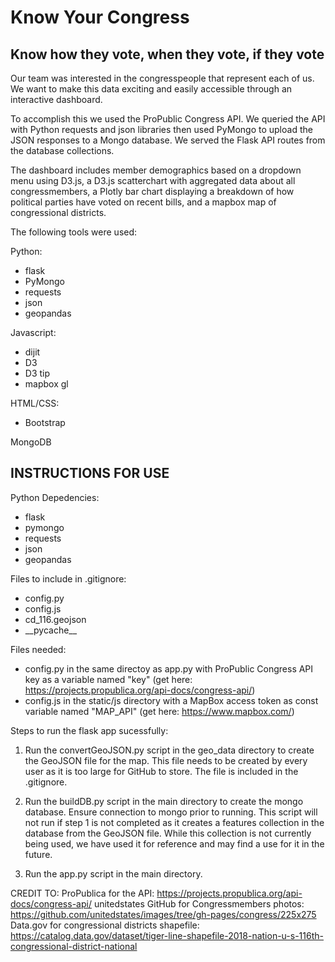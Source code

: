 # Know Your Congress

## Know how they vote, when they vote, if they vote

Our team was interested in the congresspeople that represent each of us. We want to make this data exciting and easily accessible through an interactive dashboard.

To accomplish this we used the ProPublic Congress API. We queried the API with Python requests and json libraries then used PyMongo to upload the JSON responses to a Mongo database. We served the Flask API routes from the database collections. 

The dashboard includes member demographics based on a dropdown menu using D3.js, a D3.js scatterchart with aggregated data about all congressmembers, a Plotly bar chart displaying a breakdown of how political parties have voted on recent bills, and a mapbox map of congressional districts.

The following tools were used:

Python:
  - flask
  - PyMongo
  - requests
  - json
  - geopandas

Javascript:
  - dijit
  - D3
  - D3 tip 
  - mapbox gl

HTML/CSS:
  - Bootstrap

MongoDB

## INSTRUCTIONS FOR USE

Python Depedencies:
  - flask
  - pymongo
  - requests
  - json
  - geopandas

Files to include in .gitignore:
  - config.py
  - config.js
  - cd_116.geojson
  - \_\_pycache_\_

Files needed:
  - config.py in the same directoy as app.py with ProPublic Congress API key as a variable named "key" (get here: https://projects.propublica.org/api-docs/congress-api/)
  - config.js in the static/js directory with a MapBox access token as const variable named "MAP_API" (get here: https://www.mapbox.com/)

Steps to run the flask app sucessfully:

1. Run the convertGeoJSON.py script in the geo_data directory to create the GeoJSON file for the map. This file needs to be created by every user as it is too large for GitHub to store. The file is included in the .gitignore.

2. Run the buildDB.py script in the main directory to create the mongo database. Ensure connection to mongo prior to running. This script will not run if step 1 is not completed as it creates a features collection in the database from the GeoJSON file. While this collection is not currently being used, we have used it for reference and may find a use for it in the future.

3. Run the app.py script in the main directory.

CREDIT TO:
ProPublica for the API: https://projects.propublica.org/api-docs/congress-api/
unitedstates GitHub for Congressmembers photos: https://github.com/unitedstates/images/tree/gh-pages/congress/225x275
Data.gov for congressional districts shapefile: https://catalog.data.gov/dataset/tiger-line-shapefile-2018-nation-u-s-116th-congressional-district-national
